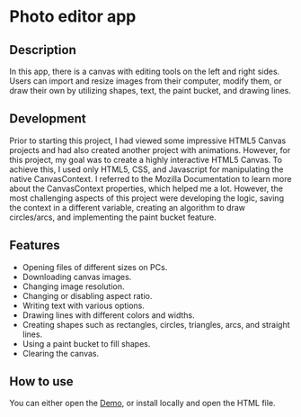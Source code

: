 # Photo editor app
## Description
In this app, there is a canvas with editing tools on the left and right sides. Users can import
and resize images from their computer, modify them, or draw their own by utilizing shapes, text,
the paint bucket, and drawing lines. 

## Development
Prior to starting this project, I had viewed some impressive HTML5 Canvas projects and had also 
created another project with animations. However, for this project, my goal was to create a highly
interactive HTML5 Canvas. To achieve this, I used only HTML5, CSS, and Javascript for manipulating
the native CanvasContext. I referred to the Mozilla Documentation to learn more about the CanvasContext properties, 
which helped me a lot. However, the most challenging aspects of this project were developing the logic, saving the 
context in a different variable, creating an algorithm to draw circles/arcs, and implementing the paint bucket feature.

## Features
- Opening files of different sizes on PCs.
- Downloading canvas images.
- Changing image resolution.
- Changing or disabling aspect ratio.
- Writing text with various options. 
- Drawing lines with different colors and widths. 
- Creating shapes such as rectangles, circles, triangles, arcs, and straight lines. 
- Using a paint bucket to fill shapes.
- Clearing the canvas.

## How to use
You can either open the [Demo](https://canvas-photoapp.netlify.app/),
or install locally and open the HTML file. 
